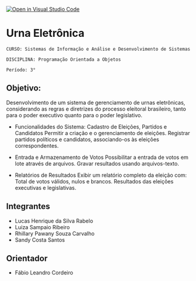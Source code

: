 [![Open in Visual Studio Code](https://classroom.github.com/assets/open-in-vscode-2e0aaae1b6195c2367325f4f02e2d04e9abb55f0b24a779b69b11b9e10269abc.svg)](https://classroom.github.com/online_ide?assignment_repo_id=17323866&assignment_repo_type=AssignmentRepo)
# Urna Eletrônica

`CURSO: Sistemas de Informação e Análise e Desenvolvimento de Sistemas`

`DISCIPLINA: Programação Orientada a Objetos`

`Período: 3°`

## Objetivo:
Desenvolvimento de um sistema de gerenciamento de urnas eletrônicas, considerando as regras e diretrizes do processo eleitoral brasileiro, tanto para o poder executivo quanto para o poder legislativo.


* Funcionalidades do Sistema: 
Cadastro de Eleições, Partidos e Candidatos
Permitir a criação e o gerenciamento de eleições.
Registrar partidos políticos e candidatos, associando-os às eleições correspondentes.

* Entrada e Armazenamento de Votos
Possibilitar a entrada de votos em lote através de arquivos.
Gravar resultados usando arquivos-texto.

* Relatórios de Resultados
Exibir um relatório completo da eleição com:
Total de votos válidos, nulos e brancos.
Resultados das eleições executivas e legislativas.


## Integrantes

* Lucas Henrique da Silva Rabelo
* Luiza Sampaio Ribeiro
* Rhillary Pawany Souza Carvalho
* Sandy Costa Santos

## Orientador

* Fábio Leandro Cordeiro


